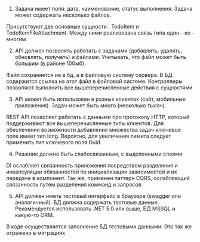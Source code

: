 1. Задача имеет поля: дата, наименование, статус выполнения. Задача может содержать несколько файлов.

Присутствуют две основные сущности : TodoItem и TodoItemFileAttachment. Между ними реализована связь типа один - ко - многим

2. API должен позволять работать с задачами (добавлять, удалять, обновлять, получать) и файлами. Учитывать, что файл может быть большим (в районе 100мб).

Файл сохраняется не в бд, а в файловую систему сервера. В БД содержится ссылка на этот файл в файловой системе. Контроллеры позволяют выполнить все вышеперечисленные действия с сущностями

3. API может быть использован в разных клиентах (сайт, мобильные приложения). Задач может быть много (несколько тысяч).

REST API позволяет работать с данными про протоколу HTTP, который поддерживают все вышеперечисленные типы клиентов. Для обеспечения возможности добавления
множества задач ключевое поле имеет тип long. Вероятно, для увеличения лимита следует применить тип ключевого поля Guid.

4. Решение должно быть слабосвязанным, с выделенными слоями.

DI ослабляет связанность приложения посредством разделения и инкапсуляции обязанностей по инициализации зависимостей и их передаче в компонент.
Так же, применен паттерн CQRS, ослабляющий связанность путем разделения комманд и запросов

5. API должен иметь тестовый интерфейс в браузере (swagger или аналогичный). БД должна содержать тестовые данные.  Рекомендуется использовать .NET 5.0 или выше, БД MSSQL и какую-то ORM.

В коде осуществляется заполнение БД тестовыми данными. Это так же отражено в миграциях
